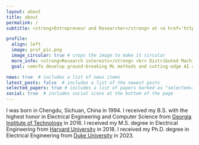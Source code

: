 ```yaml
---
layout: about
title: about
permalink: /
subtitle: <strong>Entrepreneur and Researcher</strong> at <a href='https://www.duke.edu/'>Duke University</a> <br> <em>Ambitious, Creative, Curious, Honest, Passionate</em>

profile:
  align: left
  image: prof_pic.png
  image_circular: true # crops the image to make it circular
  more_info: <strong>Research interests</strong> <br> Distributed Machine Learning, Efficient Machine Learning, <br> Signal Processing, Artificial General Intelligence
  goal: <em>To develop ground-breaking ML methods and cutting-edge AI applications

news: true  # includes a list of news items
latest_posts: false  # includes a list of the newest posts
selected_papers: true # includes a list of papers marked as "selected={true}"
social: true  # includes social icons at the bottom of the page
---
```

I was born in Chengdu, Sichuan, China in 1994. 
I received my B.S. with the highest honor in Electrical Engineering and Computer Science from [Georgia Institute of Technology](https://www.gatech.edu/) in 2016.
I received my M.S. degree in Electrical Engineering from [Harvard University](https://www.harvard.edu/) in 2018.
I received my Ph.D. degree in Electrical Engineering from [Duke University](https://www.duke.edu/) in 2023.